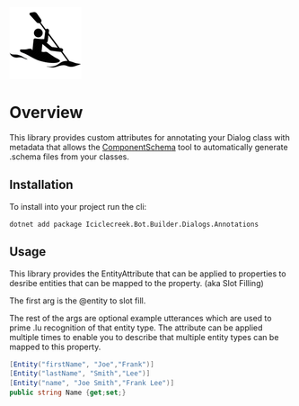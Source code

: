 ![icon](icon.png)

# Overview
This library provides custom attributes for annotating your Dialog class with metadata that allows the 
[ComponentSchema](https://github.com/tomlm/iciclecreek.bot/tree/master/source/Tools/ComponentSchema) tool to automatically 
generate .schema files from your classes.

## Installation
To install into your project run the cli:

```shell
dotnet add package Iciclecreek.Bot.Builder.Dialogs.Annotations
```

## Usage
This library provides the EntityAttribute that can be applied to properties to desribe entities that can be mapped to the property.
(aka Slot Filling)

The first arg is the @entity to slot fill.

The rest of the args are optional example utterances which are used to prime .lu recognition of that entity type.  The attribute can be applied multiple times to enable you to describe that multiple entity types can be mapped to this property.

```csharp
[Entity("firstName", "Joe","Frank")]
[Entity("lastName", "Smith","Lee")]
[Entity("name", "Joe Smith","Frank Lee")]
public string Name {get;set;}
```



